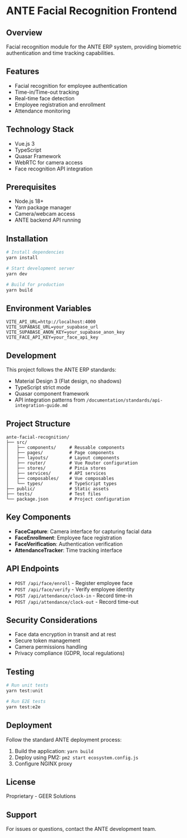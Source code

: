 # ANTE Facial Recognition Frontend

## Overview
Facial recognition module for the ANTE ERP system, providing biometric authentication and time tracking capabilities.

## Features
- Facial recognition for employee authentication
- Time-in/Time-out tracking
- Real-time face detection
- Employee registration and enrollment
- Attendance monitoring

## Technology Stack
- Vue.js 3
- TypeScript
- Quasar Framework
- WebRTC for camera access
- Face recognition API integration

## Prerequisites
- Node.js 18+
- Yarn package manager
- Camera/webcam access
- ANTE backend API running

## Installation
```bash
# Install dependencies
yarn install

# Start development server
yarn dev

# Build for production
yarn build
```

## Environment Variables
```env
VITE_API_URL=http://localhost:4000
VITE_SUPABASE_URL=your_supabase_url
VITE_SUPABASE_ANON_KEY=your_supabase_anon_key
VITE_FACE_API_KEY=your_face_api_key
```

## Development
This project follows the ANTE ERP standards:
- Material Design 3 (Flat design, no shadows)
- TypeScript strict mode
- Quasar component framework
- API integration patterns from `/documentation/standards/api-integration-guide.md`

## Project Structure
```
ante-facial-recognition/
├── src/
│   ├── components/     # Reusable components
│   ├── pages/          # Page components
│   ├── layouts/        # Layout components
│   ├── router/         # Vue Router configuration
│   ├── stores/         # Pinia stores
│   ├── services/       # API services
│   ├── composables/    # Vue composables
│   └── types/          # TypeScript types
├── public/             # Static assets
├── tests/              # Test files
└── package.json        # Project configuration
```

## Key Components
- **FaceCapture**: Camera interface for capturing facial data
- **FaceEnrollment**: Employee face registration
- **FaceVerification**: Authentication verification
- **AttendanceTracker**: Time tracking interface

## API Endpoints
- `POST /api/face/enroll` - Register employee face
- `POST /api/face/verify` - Verify employee identity
- `POST /api/attendance/clock-in` - Record time-in
- `POST /api/attendance/clock-out` - Record time-out

## Security Considerations
- Face data encryption in transit and at rest
- Secure token management
- Camera permissions handling
- Privacy compliance (GDPR, local regulations)

## Testing
```bash
# Run unit tests
yarn test:unit

# Run E2E tests
yarn test:e2e
```

## Deployment
Follow the standard ANTE deployment process:
1. Build the application: `yarn build`
2. Deploy using PM2: `pm2 start ecosystem.config.js`
3. Configure NGINX proxy

## License
Proprietary - GEER Solutions

## Support
For issues or questions, contact the ANTE development team.